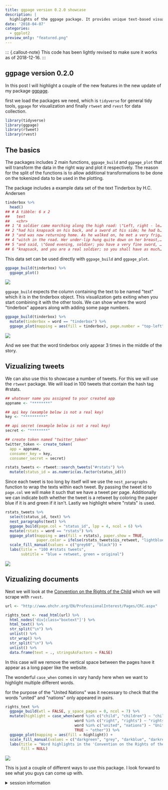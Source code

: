 ```yaml
---
title: ggpage version 0.2.0 showcase
description: |
  highlights of the ggpage package. It provides unique text-based visualizations.
date: '2018-04-07'
categories:
  - ggplot2
preview_only: "featured.png"
---
```


::: {.callout-note}
This code has been lightly revised to make sure it works as of 2018-12-16.
:::

## ggpage version 0.2.0

In this post I will highlight a couple of the new features in the new update of my package [ggpage](https://github.com/EmilHvitfeldt/ggpage).  

first we load the packages we need, which is `tidyverse` for general tidy tools, `ggpage` for visualization and finally `rtweet` and `rvest` for data collection.


```r
library(tidyverse)
library(ggpage)
library(rtweet)
library(rvest)
```

## The basics

The packages includes 2 main functions, `ggpage_build` and `ggpage_plot` that will transform the data in the right way and plot it respectively. The reason for the split of the functions is to allow additional transformations to be done on the tokenized data to be used in the plotting.  

The package includes a example data set of the text Tinderbox by H.C. Andersen


```r
tinderbox %>%
  head()
## # A tibble: 6 x 2
##   text                                                              book        
##   <chr>                                                             <chr>       
## 1 "A soldier came marching along the high road: \"Left, right - le… The tinder-…
## 2 "had his knapsack on his back, and a sword at his side; he had b… The tinder-…
## 3 "and was now returning home. As he walked on, he met a very frig… The tinder-…
## 4 "witch in the road. Her under-lip hung quite down on her breast,… The tinder-…
## 5 "and said, \"Good evening, soldier; you have a very fine sword, … The tinder-…
## 6 "knapsack, and you are a real soldier; so you shall have as much… The tinder-…
```

This data set can be used directly with `ggpage_build` and `ggpage_plot`. 


```r
ggpage_build(tinderbox) %>%
  ggpage_plot()
```

![](index_files/figure-html/unnamed-chunk-2-1.png)

`ggpage_build` expects the column containing the text to be named "text" which it is in the tinderbox object. This visualization gets exiting when you start combining it with the other tools. We can show where the word "tinderbox" appears along with adding some page numbers.


```r
ggpage_build(tinderbox) %>%
  mutate(tinderbox = word == "tinderbox") %>%
  ggpage_plot(mapping = aes(fill = tinderbox), page.number = "top-left")
```

![](index_files/figure-html/unnamed-chunk-3-1.png)

And we see that the word tinderbox only appear 3 times in the middle of the story.

## Vizualizing tweets

We can also use this to showcase a number of tweets. For this we will use the `rtweet` package. We will load in 100 tweets that contain the hash tag #rstats.


```r
## whatever name you assigned to your created app
appname <- "********"

## api key (example below is not a real key)
key <- "**********"

## api secret (example below is not a real key)
secret <- "********"

## create token named "twitter_token"
twitter_token <- create_token(
  app = appname,
  consumer_key = key,
  consumer_secret = secret)
```


```r
rstats_tweets <- rtweet::search_tweets("#rstats") %>%
  mutate(status_id = as.numeric(as.factor(status_id)))
```



Since each tweet is too long by itself will we use the `nest_paragraphs` function to wrap the texts within each tweet. By passing the tweet id to `page.col` we will make it such that we have a tweet per page. Additionally we can indicate both whether the tweet is a retweet by coloring the paper blue if it is and green if it isn't. Lastly we highlight where "rstats" is used.


```r
rstats_tweets %>%
  select(status_id, text) %>%
  nest_paragraphs(text) %>%
  ggpage_build(page.col = "status_id", lpp = 4, ncol = 6) %>%
  mutate(rstats = word == "rstats") %>%
  ggpage_plot(mapping = aes(fill = rstats), paper.show = TRUE, 
              paper.color = ifelse(rstats_tweets$is_retweet, "lightblue", "lightgreen")) +
  scale_fill_manual(values = c("grey60", "black")) +
  labs(title = "100 #rstats tweets",
       subtitle = "blue = retweet, green = original")
```

![](index_files/figure-html/unnamed-chunk-6-1.png)

## Vizualizing documents

Next we will look at the [Convention on the Rights of the Child](http://www.ohchr.org/EN/ProfessionalInterest/Pages/CRC.aspx) which we will scrape with `rvest`.


```r
url <- "http://www.ohchr.org/EN/ProfessionalInterest/Pages/CRC.aspx"

rights_text <- read_html(url) %>%
  html_nodes('div[class="boxtext"]') %>%
  html_text() %>%
  str_split("\n") %>%
  unlist() %>%
  str_wrap() %>%
  str_split("\n") %>%
  unlist() %>%
  data.frame(text = ., stringsAsFactors = FALSE)
```

In this case will we remove the vertical space between the pages have it appear as a long paper like the website.  

The wonderful `case_when` comes in vary handy here when we want to highlight multiple different words.

for the purpose of the "United Nations" was it necessary to check that the words "united" and "nations" only appeared in pairs.


```r
rights_text %>%
  ggpage_build(wtl = FALSE, y_space_pages = 0, ncol = 7) %>%
  mutate(highlight = case_when(word %in% c("child", "children") ~ "child",
                               word %in% c("right", "rights") ~ "rights",
                               word %in% c("united", "nations") ~ "United Nations",
                               TRUE ~ "other")) %>%
  ggpage_plot(mapping = aes(fill = highlight)) +
  scale_fill_manual(values = c("darkgreen", "grey", "darkblue", "darkred")) +
  labs(title = "Word highlights in the 'Convention on the Rights of the Child'",
       fill = NULL)
```

![](unnamed-chunk-8-1.png)

This is just a couple of different ways to use this package. I look forward to see what you guys can come up with.

<details closed>
<summary> <span title='Click to Expand'> session information </span> </summary>

```r

─ Session info ───────────────────────────────────────────────────────────────
 setting  value                       
 version  R version 4.1.0 (2021-05-18)
 os       macOS Big Sur 10.16         
 system   x86_64, darwin17.0          
 ui       X11                         
 language (EN)                        
 collate  en_US.UTF-8                 
 ctype    en_US.UTF-8                 
 tz       America/Los_Angeles         
 date     2021-07-13                  

─ Packages ───────────────────────────────────────────────────────────────────
 package     * version date       lib source                           
 assertthat    0.2.1   2019-03-21 [1] CRAN (R 4.1.0)                   
 backports     1.2.1   2020-12-09 [1] CRAN (R 4.1.0)                   
 blogdown      1.3.2   2021-06-09 [1] Github (rstudio/blogdown@00a2090)
 bookdown      0.22    2021-04-22 [1] CRAN (R 4.1.0)                   
 broom         0.7.8   2021-06-24 [1] CRAN (R 4.1.0)                   
 bslib         0.2.5.1 2021-05-18 [1] CRAN (R 4.1.0)                   
 cellranger    1.1.0   2016-07-27 [1] CRAN (R 4.1.0)                   
 cli           3.0.0   2021-06-30 [1] CRAN (R 4.1.0)                   
 clipr         0.7.1   2020-10-08 [1] CRAN (R 4.1.0)                   
 codetools     0.2-18  2020-11-04 [1] CRAN (R 4.1.0)                   
 colorspace    2.0-2   2021-06-24 [1] CRAN (R 4.1.0)                   
 crayon        1.4.1   2021-02-08 [1] CRAN (R 4.1.0)                   
 DBI           1.1.1   2021-01-15 [1] CRAN (R 4.1.0)                   
 dbplyr        2.1.1   2021-04-06 [1] CRAN (R 4.1.0)                   
 desc          1.3.0   2021-03-05 [1] CRAN (R 4.1.0)                   
 details     * 0.2.1   2020-01-12 [1] CRAN (R 4.1.0)                   
 digest        0.6.27  2020-10-24 [1] CRAN (R 4.1.0)                   
 dplyr       * 1.0.7   2021-06-18 [1] CRAN (R 4.1.0)                   
 ellipsis      0.3.2   2021-04-29 [1] CRAN (R 4.1.0)                   
 evaluate      0.14    2019-05-28 [1] CRAN (R 4.1.0)                   
 fansi         0.5.0   2021-05-25 [1] CRAN (R 4.1.0)                   
 farver        2.1.0   2021-02-28 [1] CRAN (R 4.1.0)                   
 forcats     * 0.5.1   2021-01-27 [1] CRAN (R 4.1.0)                   
 fs            1.5.0   2020-07-31 [1] CRAN (R 4.1.0)                   
 generics      0.1.0   2020-10-31 [1] CRAN (R 4.1.0)                   
 ggpage      * 0.2.3   2019-06-13 [1] CRAN (R 4.1.0)                   
 ggplot2     * 3.3.5   2021-06-25 [1] CRAN (R 4.1.0)                   
 glue          1.4.2   2020-08-27 [1] CRAN (R 4.1.0)                   
 gtable        0.3.0   2019-03-25 [1] CRAN (R 4.1.0)                   
 haven         2.4.1   2021-04-23 [1] CRAN (R 4.1.0)                   
 highr         0.9     2021-04-16 [1] CRAN (R 4.1.0)                   
 hms           1.1.0   2021-05-17 [1] CRAN (R 4.1.0)                   
 htmltools     0.5.1.1 2021-01-22 [1] CRAN (R 4.1.0)                   
 httr          1.4.2   2020-07-20 [1] CRAN (R 4.1.0)                   
 janeaustenr   0.1.5   2017-06-10 [1] CRAN (R 4.1.0)                   
 jquerylib     0.1.4   2021-04-26 [1] CRAN (R 4.1.0)                   
 jsonlite      1.7.2   2020-12-09 [1] CRAN (R 4.1.0)                   
 knitr       * 1.33    2021-04-24 [1] CRAN (R 4.1.0)                   
 labeling      0.4.2   2020-10-20 [1] CRAN (R 4.1.0)                   
 lattice       0.20-44 2021-05-02 [1] CRAN (R 4.1.0)                   
 lifecycle     1.0.0   2021-02-15 [1] CRAN (R 4.1.0)                   
 lubridate     1.7.10  2021-02-26 [1] CRAN (R 4.1.0)                   
 magrittr      2.0.1   2020-11-17 [1] CRAN (R 4.1.0)                   
 Matrix        1.3-3   2021-05-04 [1] CRAN (R 4.1.0)                   
 modelr        0.1.8   2020-05-19 [1] CRAN (R 4.1.0)                   
 munsell       0.5.0   2018-06-12 [1] CRAN (R 4.1.0)                   
 pillar        1.6.1   2021-05-16 [1] CRAN (R 4.1.0)                   
 pkgconfig     2.0.3   2019-09-22 [1] CRAN (R 4.1.0)                   
 png           0.1-7   2013-12-03 [1] CRAN (R 4.1.0)                   
 purrr       * 0.3.4   2020-04-17 [1] CRAN (R 4.1.0)                   
 R6            2.5.0   2020-10-28 [1] CRAN (R 4.1.0)                   
 Rcpp          1.0.7   2021-07-07 [1] CRAN (R 4.1.0)                   
 readr       * 1.4.0   2020-10-05 [1] CRAN (R 4.1.0)                   
 readxl        1.3.1   2019-03-13 [1] CRAN (R 4.1.0)                   
 reprex        2.0.0   2021-04-02 [1] CRAN (R 4.1.0)                   
 rlang         0.4.11  2021-04-30 [1] CRAN (R 4.1.0)                   
 rmarkdown     2.9     2021-06-15 [1] CRAN (R 4.1.0)                   
 rprojroot     2.0.2   2020-11-15 [1] CRAN (R 4.1.0)                   
 rstudioapi    0.13    2020-11-12 [1] CRAN (R 4.1.0)                   
 rtweet      * 0.7.0   2020-01-08 [1] CRAN (R 4.1.0)                   
 rvest       * 1.0.0   2021-03-09 [1] CRAN (R 4.1.0)                   
 sass          0.4.0   2021-05-12 [1] CRAN (R 4.1.0)                   
 scales        1.1.1   2020-05-11 [1] CRAN (R 4.1.0)                   
 sessioninfo   1.1.1   2018-11-05 [1] CRAN (R 4.1.0)                   
 SnowballC     0.7.0   2020-04-01 [1] CRAN (R 4.1.0)                   
 stringi       1.6.2   2021-05-17 [1] CRAN (R 4.1.0)                   
 stringr     * 1.4.0   2019-02-10 [1] CRAN (R 4.1.0)                   
 tibble      * 3.1.2   2021-05-16 [1] CRAN (R 4.1.0)                   
 tidyr       * 1.1.3   2021-03-03 [1] CRAN (R 4.1.0)                   
 tidyselect    1.1.1   2021-04-30 [1] CRAN (R 4.1.0)                   
 tidytext      0.3.1   2021-04-10 [1] CRAN (R 4.1.0)                   
 tidyverse   * 1.3.1   2021-04-15 [1] CRAN (R 4.1.0)                   
 tokenizers    0.2.1   2018-03-29 [1] CRAN (R 4.1.0)                   
 utf8          1.2.1   2021-03-12 [1] CRAN (R 4.1.0)                   
 vctrs         0.3.8   2021-04-29 [1] CRAN (R 4.1.0)                   
 withr         2.4.2   2021-04-18 [1] CRAN (R 4.1.0)                   
 xfun          0.24    2021-06-15 [1] CRAN (R 4.1.0)                   
 xml2          1.3.2   2020-04-23 [1] CRAN (R 4.1.0)                   
 yaml          2.2.1   2020-02-01 [1] CRAN (R 4.1.0)                   

[1] /Library/Frameworks/R.framework/Versions/4.1/Resources/library

```

</details>
<br>
